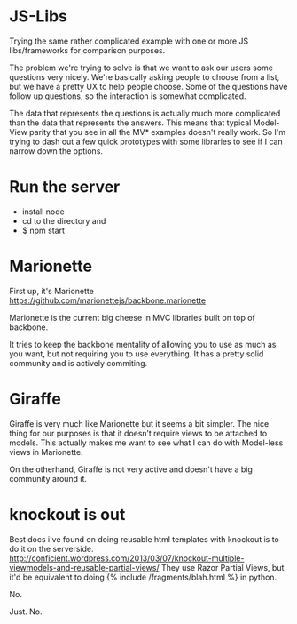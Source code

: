 JS-Libs
=======

Trying the same rather complicated example with one or more JS libs/frameworks for comparison purposes.


The problem we're trying to solve is that we want to ask our users some questions very nicely. We're basically asking people to choose from a list, but we have a pretty UX to help people choose. Some of the questions have follow up questions, so the interaction is somewhat complicated.

The data that represents the questions is actually much more complicated than the data that represents the answers. This means that typical Model-View parity that you see in all the MV* examples doesn't really work. So I'm trying to dash out a few quick prototypes with some libraries to see if I can narrow down the options.


# Run the server

* install node
* cd to the directory and
* $ npm start


# Marionette
First up, it's Marionette https://github.com/marionettejs/backbone.marionette

Marionette is the current big cheese in MVC libraries built on top of backbone.

It tries to keep the backbone mentality of allowing you to use as much as you want, but not requiring you to use everything. It has a pretty solid community and is actively commiting.


# Giraffe
Giraffe is very much like Marionette but it seems a bit simpler. The nice thing for our purposes is that it doesn’t require views to be attached to models. This actually makes me want to see what I can do with Model-less views in Marionette.

On the otherhand, Giraffe is not very active and doesn't have a big community around it.


# knockout is out

Best docs i've found on doing reusable html templates with knockout is to do it on the serverside.
http://conficient.wordpress.com/2013/03/07/knockout-multiple-viewmodels-and-reusable-partial-views/
They use Razor Partial Views, but it'd be equivalent to doing {% include /fragments/blah.html %} in python.

No.

Just. No.